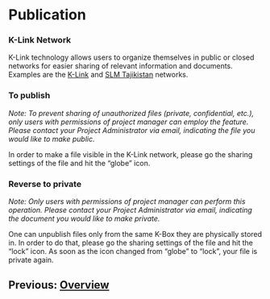 # Publication

### K-Link Network

K-Link technology allows users to organize themselves in public or closed networks for easier sharing of relevant information and documents. Examples are the [K-Link](https://klink.asia/) and [SLM Tajikistan](https://slmtj.net/) networks.

### To publish

_Note: To prevent sharing of unauthorized files (private, confidential, etc.), only users with permissions of project manager can employ the feature. Please contact your Project Administrator via email, indicating the file you would like to make public._

In order to make a file visible in the K-Link network, please go the sharing settings of the file and hit the “globe” icon. 

### Reverse to private

_Note: Only users with permissions of project manager can perform this operation. Please contact your Project Administrator via email, indicating the document you would like to make private._

One can unpublish files only from the same K-Box they are physically stored in. In order to do that, please go the sharing settings of the file and hit the “lock” icon. As soon as the icon changed from “globe” to “lock”, your file is private  again.

## Previous: [Overview](./work-with-documents.md)            


